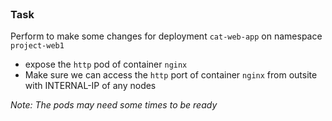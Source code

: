 <br>

### Task

Perform to make some changes for deployment `cat-web-app` on namespace `project-web1`

- expose the `http` pod of container `nginx`
- Make sure we can access the `http` port of container `nginx` from outsite with INTERNAL-IP of any nodes

*Note: The pods may need some times to be ready*
